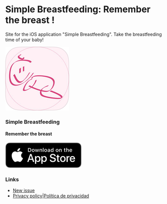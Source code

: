 # Simple Breastfeeding: Remember the breast !

Site for the iOS application "Simple Breastfeeding". Take the breastfeeding time of your baby!

![Logo](logo.png)

### Simple Breastfeeding

#### Remember the breast

[![App_Store_logo](Download_on_the_App_Store_Badge_US-UK_RGB_blk_092917.svg)](https://itunes.apple.com/es/app/simple-breastfeeding/id1448035116?mt=8)

### Links

- [New issue](https://github.com/rvillamil/simple-breastfeeding-site/issues)
- [Privacy policy](privacy-policy/policy_EN.pdf)|[Política de privacidad](privacy-policy/policy_ES.pdf)
